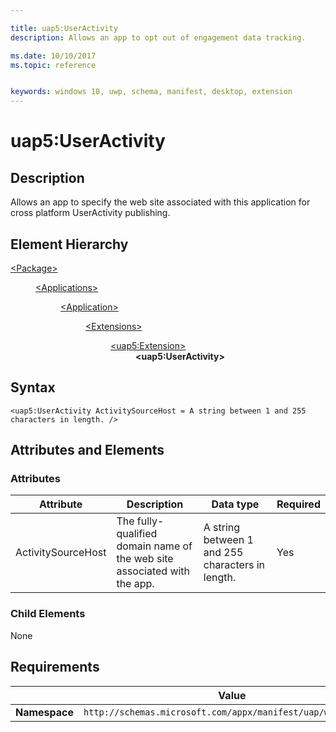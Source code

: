 ```yaml
---

title: uap5:UserActivity
description: Allows an app to opt out of engagement data tracking.

ms.date: 10/10/2017
ms.topic: reference


keywords: windows 10, uwp, schema, manifest, desktop, extension 
---
```


# uap5:UserActivity

## Description
Allows an app to specify the web site associated with this application for cross platform UserActivity publishing.

## Element Hierarchy
<dl>
<dt><a href="element-package.md">&lt;Package&gt;</a></dt>
<dd>
<dl>
<dt><a href="element-applications.md">&lt;Applications&gt;</a></dt>
<dd>
<dl>
<dt><a href="element-application.md">&lt;Application&gt;</a></dt>
<dd>
<dl>
<dt><a href="element-1-extensions.md">&lt;Extensions&gt;</a></dt>
<dd>
<dl>
<dt><a href="element-uap5-extension.md">&lt;uap5:Extension&gt;</a></dt>
<dd><b>&lt;uap5:UserActivity&gt;</b></dd>
</dl>
</dd>
</dl>
</dd>
</dl>
</dd>
</dl>
</dd>
</dl>

## Syntax
```syntax
<uap5:UserActivity ActivitySourceHost = A string between 1 and 255 characters in length. />
```

## Attributes and Elements

### Attributes
| Attribute | Description | Data type | Required |
|-----------|-------------|-----------|----------|
| ActivitySourceHost | The fully-qualified domain name of the web site associated with the app. | A string between 1 and 255 characters in length. | Yes | 

### Child Elements
None

## Requirements

|   | Value |
|--|--|
| **Namespace** | `http://schemas.microsoft.com/appx/manifest/uap/windows10/5` |


